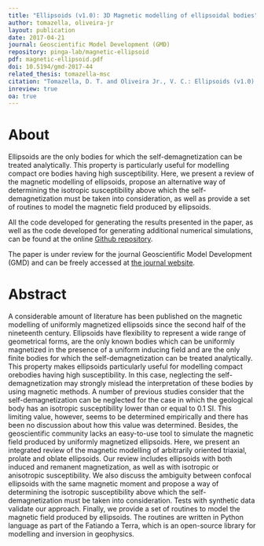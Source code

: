 ```yaml
---
title: "Ellipsoids (v1.0): 3D Magnetic modelling of ellipsoidal bodies"
author: tomazella, oliveira-jr
layout: publication
date: 2017-04-21
journal: Geoscientific Model Development (GMD)
repository: pinga-lab/magnetic-ellipsoid
pdf: magnetic-ellipsoid.pdf
doi: 10.5194/gmd-2017-44
related_thesis: tomazella-msc
citation: "Tomazella, D. T. and Oliveira Jr., V. C.: Ellipsoids (v1.0): 3D Magnetic modelling of ellipsoidal bodies, Geosci. Model Dev. Discuss., https://doi.org/10.5194/gmd-2017-44, in review, 2017."
inreview: true
oa: true
---
```


# About

Ellipsoids are the only bodies for which the self-demagnetization can be
treated analytically. This property is particularly useful for modelling
compact ore bodies having high susceptibility. Here, we present a review of the
magnetic modelling of ellipsoids, propose an alternative way of determining the
isotropic susceptibility above which the self-demagnetization must be taken
into consideration, as well as provide a set of routines to model the magnetic
field produced by ellipsoids.

All the code developed for generating the results presented in the paper, as
well as the code developed for generating additional numerical simulations, can
be found at the online
[Github repository](https://github.com/pinga-lab/magnetic-ellipsoid).

The paper is under review for the journal Geoscientific Model Development (GMD)
and can be freely accessed at
[the journal website](http://www.geosci-model-dev-discuss.net/gmd-2017-44/#discussion).


# Abstract

A considerable amount of literature has been published on the magnetic
modelling of uniformly magnetized ellipsoids since the second half of
the nineteenth century. Ellipsoids have flexibility to represent a wide
range of geometrical forms, are the only known bodies which can be
uniformly magnetized in the presence of a uniform inducing field and
are the only finite bodies for which the self-demagnetization can be treated
analytically. This property makes ellipsoids particularly useful for
modelling compact orebodies having high susceptibility. In this case,
neglecting the self-demagnetization may strongly mislead the interpretation
of these bodies by using magnetic methods. A number of previous studies
consider that the self-demagnetization can be neglected for the case in
which the geological body has an isotropic susceptibility lower than or
equal to 0.1 SI. This limiting value, however, seems to be determined
empirically and there has been no discussion about how this value was
determined. Besides, the geoscientific community lacks an easy-to-use
tool to simulate the magnetic field produced by uniformly magnetized
ellipsoids. Here, we present an integrated review of the magnetic
modelling of arbitrarily oriented triaxial, prolate and oblate
ellipsoids. Our review includes ellipsoids with both induced and
remanent magnetization, as well as with isotropic or anisotropic
susceptibility. We also discuss the ambiguity between confocal ellipsoids
with the same magnetic moment and propose a
way of determining the isotropic susceptibility above which the
self-demagnetization must be taken into consideration. Tests with
synthetic data validate our approach. Finally, we provide a set
of routines to model the magnetic field produced
by ellipsoids. The routines are written in Python language as
part of the Fatiando a Terra, which is an open-source library
for modelling and inversion in geophysics.
